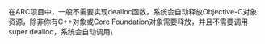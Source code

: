在ARC项目中，一般不需要实现dealloc函数，系统会自动释放Objective-C对象资源，除非你有C++对象或Core
Foundation对象需要释放，并且不需要调用super dealloc，系统会自动调用\

